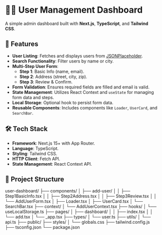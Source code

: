 # 🧑‍💼 User Management Dashboard

A simple admin dashboard built with **Next.js**, **TypeScript**, and **Tailwind CSS**.

## 🚀 Features

- **User Listing**: Fetches and displays users from [JSONPlaceholder](https://jsonplaceholder.typicode.com/users).
- **Search Functionality**: Filter users by name or city.
- **Multi-Step User Form**:
  - **Step 1**: Basic Info (name, email).
  - **Step 2**: Address (street, city, zip).
  - **Step 3**: Review & Confirm.
- **Form Validation**: Ensures required fields are filled and email is valid.
- **State Management**: Utilizes React Context and `useState` for managing form data and steps.
- **Local Storage**: Optional hook to persist form data.
- **Reusable Components**: Includes components like `Loader`, `UserCard`, and `SearchBar`.

## 🛠️ Tech Stack

- **Framework**: Next.js 15+ with App Router.
- **Language**: TypeScript.
- **Styling**: Tailwind CSS.
- **HTTP Client**: Fetch API.
- **State Management**: React Context API.

## 📁 Project Structure
user-dashboard/
├── components/
│ ├── add-user/
│ │ ├── Step1BasicInfo.tsx
│ │ ├── Step2Address.tsx
│ │ ├── Step3Review.tsx
│ │ └── AddUserForm.tsx
│ ├── Loader.tsx
│ ├── UserCard.tsx
│ └── SearchBar.tsx
├── context/
│ └── AddUserContext.tsx
├── hooks/
│ └── useLocalStorage.ts
├── pages/
│ ├── dashboard/
│ │ ├── index.tsx
│ │ └── add.tsx
│ └── _app.tsx
├── types/
│ └── user.ts
├── utils/
│ └── api.ts
├── public/
├── styles/
│ └── globals.css
├── tailwind.config.js
├── tsconfig.json
└── package.json